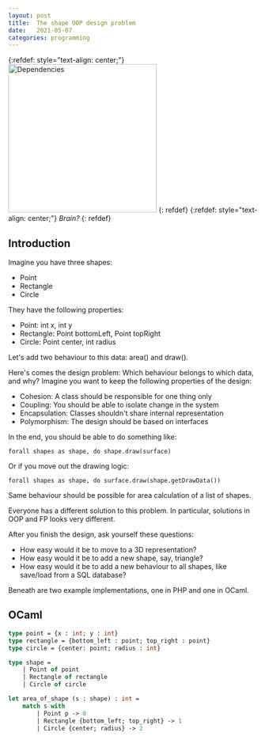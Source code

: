 ```yaml
---
layout: post
title:  The shape OOP design problem
date:   2021-05-07
categories: programming
---
```


{:refdef: style="text-align: center;"}
<img src="{{ site.url }}/assets/img/brain.webp" alt="Dependencies" height="300px"/>
{: refdef}
{:refdef: style="text-align: center;"}
*Brain?*
{: refdef}

## Introduction

Imagine you have three shapes:

* Point
* Rectangle
* Circle

They have the following properties:

* Point: int x, int y
* Rectangle: Point bottomLeft, Point topRight
* Circle: Point center, int radius

Let's add two behaviour to this data: area() and draw().

Here's comes the design problem: Which behaviour belongs to which data, and why? Imagine you want to keep the following properties of the design:

* Cohesion: A class should be responsible for one thing only
* Coupling: You should be able to isolate change in the system
* Encapsulation: Classes shouldn't share internal representation
* Polymorphism: The design should be based on interfaces

In the end, you should be able to do something like:

```
forall shapes as shape, do shape.draw(surface)
```

Or if you move out the drawing logic:

```
forall shapes as shape, do surface.draw(shape.getDrawData())
```

Same behaviour should be possible for area calculation of a list of shapes.

Everyone has a different solution to this problem. In particular, solutions in OOP and FP looks very different.

After you finish the design, ask yourself these questions:

* How easy would it be to move to a 3D representation?
* How easy would it be to add a new shape, say, triangle?
* How easy would it be to add a new behaviour to all shapes, like save/load from a SQL database?

Beneath are two example implementations, one in PHP and one in OCaml.

## OCaml

```ocaml
type point = {x : int; y : int}
type rectangle = {bottom_left : point; top_right : point}
type circle = {center: point; radius : int}

type shape =
    | Point of point
    | Rectangle of rectangle
    | Circle of circle

let area_of_shape (s : shape) : int =
    match s with
        | Point p -> 0
        | Rectangle {bottom_left; top_right} -> 1
        | Circle {center; radius} -> 2
```
